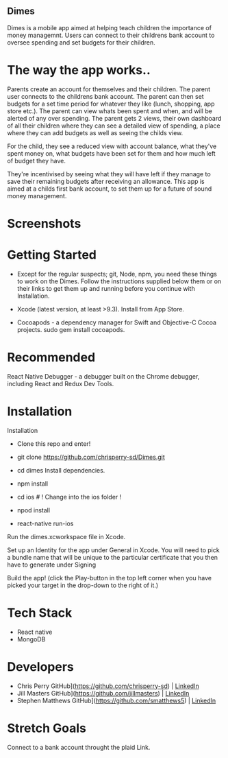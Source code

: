 ## Dimes


Dimes is a mobile app aimed at helping teach children the importance of money managemnt. Users can connect to their childrens bank account to oversee spending and set budgets for their children.

# The way the app works..

Parents create an account for themselves and their children. The parent user connects to the childrens bank account. The parent can then set budgets for a set time period for whatever they like (lunch, shopping, app store etc.). The parent can view whats been spent and when, and will be alerted of any over spending.
The parent gets 2 views, their own dashboard of all their children where they can see a detailed view of spending, a place where they can add budgets as well as seeing the childs view.

For the child, they see a reduced view with account balance, what they've spent money on, what budgets have been set for them and how much left of budget they have.

They're incentivised by seeing what they will have left if they manage to save their remaining budgets after receiving an allowance. This app is aimed at a childs first bank account, to set them up for a future of sound money management.

# Screenshots

# Getting Started 

* Except for the regular suspects; git, Node, npm, you need these things to work on the Dimes. Follow the instructions supplied below them or on their links to get them up and running before you continue with Installation.

* Xcode (latest version, at least >9.3). Install from App Store.
* Cocoapods - a dependency manager for Swift and Objective-C Cocoa projects. sudo gem install cocoapods.

# Recommended 

React Native Debugger - a debugger built on the Chrome debugger, including React and Redux Dev Tools.

# Installation

Installation
* Clone this repo and enter!

* git clone https://github.com/chrisperry-sd/Dimes.git
* cd dimes
Install dependencies.

* npm install
* cd ios			# ! Change into the ios folder !
* npod install
* react-native run-ios

Run the dimes.xcworkspace file in Xcode.

Set up an Identity for the app under General in Xcode. You will need to pick a bundle name that will be unique to the particular certificate that you then have to generate under Signing

Build the app! (click the Play-button in the top left corner when you have picked your target in the drop-down to the right of it.)

# Tech Stack

* React native
* MongoDB

# Developers

* Chris Perry GitHub](https://github.com/chrisperry-sd) | [LinkedIn](https://www.linkedin.com/in/chrisdperry-sd/)
* Jill Masters GitHub](https://github.com/jillmasters) | [LinkedIn](https://www.linkedin.com/in/jillianchuahmasters/)
* Stephen Matthews GitHub](https://github.com/smatthews5) | [LinkedIn](https://www.linkedin.com/in/stephen-matthews5/)

# Stretch Goals

Connect to a bank account throught the plaid Link.
